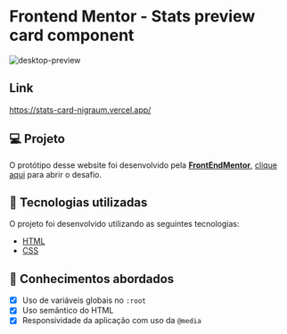 # Frontend Mentor - Stats preview card component

![desktop-preview](https://user-images.githubusercontent.com/102248990/181286826-78630630-c145-44a1-87ab-e9ce5828dc7d.jpg)

## Link
https://stats-card-nigraum.vercel.app/

## 💻 Projeto

O protótipo desse website foi desenvolvido pela [**FrontEndMentor**](https://www.frontendmentor.io/), [clique aqui](https://www.frontendmentor.io/challenges/stats-preview-card-component-8JqbgoU62/hub/stats-preview-card-component-ecuvMK0gvE) para abrir o desafio.

## 🚀 Tecnologias utilizadas

O projeto foi desenvolvido utilizando as seguintes tecnologias:

- [HTML](https://html.com/)
- [CSS](https://www.w3schools.com/css/css_website_layout.asp)

## 📝 Conhecimentos abordados

- [x] Uso de variáveis globais no `:root`
- [x] Uso semântico do HTML
- [x] Responsividade da aplicação com uso da `@media`
